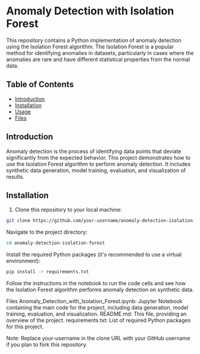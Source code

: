# Anomaly Detection with Isolation Forest

This repository contains a Python implementation of anomaly detection using the Isolation Forest algorithm. The Isolation Forest is a popular method for identifying anomalies in datasets, particularly in cases where the anomalies are rare and have different statistical properties from the normal data.

## Table of Contents

- [Introduction](#introduction)
- [Installation](#installation)
- [Usage](#usage)
- [Files](#files)

## Introduction

Anomaly detection is the process of identifying data points that deviate significantly from the expected behavior. This project demonstrates how to use the Isolation Forest algorithm to perform anomaly detection. It includes synthetic data generation, model training, evaluation, and visualization of results.

## Installation

1. Clone this repository to your local machine:

```sh
git clone https://github.com/your-username/anomaly-detection-isolation-forest.git
```
Navigate to the project directory:
```sh
cd anomaly-detection-isolation-forest
```

Install the required Python packages (it's recommended to use a virtual environment):
```sh
pip install -r requirements.txt
```
Follow the instructions in the notebook to run the code cells and see how the Isolation Forest algorithm performs anomaly detection on synthetic data.

Files
Anomaly_Detection_with_Isolation_Forest.ipynb: Jupyter Notebook containing the main code for the project, including data generation, model training, evaluation, and visualization.
README.md: This file, providing an overview of the project.
requirements.txt: List of required Python packages for this project.

Note: Replace your-username in the clone URL with your GitHub username if you plan to fork this repository.
